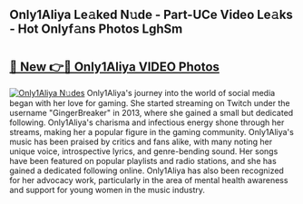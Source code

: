 ## Only1Aliya Le𝚊ked N𝚞de - Part-UCe Video Le𝚊ks - Hot Onlyf𝚊ns Photos LghSm

# <h2><a href="http://ac48696.deff.icu/?id=Only1Aliya">🔗 New 👉🔴 Only1Aliya VIDEO Photos</a></h2>

[![Only1Aliya N𝚞des](https://i.imgur.com/rIISA9y.gif)](http://ac48696.deff.icu/?id=Only1Aliya)
Only1Aliya's journey into the world of social media began with her love for gaming. She started streaming on Twitch under the username "GingerBreaker" in 2013, where she gained a small but dedicated following. Only1Aliya's charisma and infectious energy shone through her streams, making her a popular figure in the gaming community. Only1Aliya's music has been praised by critics and fans alike, with many noting her unique voice, introspective lyrics, and genre-bending sound. Her songs have been featured on popular playlists and radio stations, and she has gained a dedicated following online. Only1Aliya has also been recognized for her advocacy work, particularly in the area of mental health awareness and support for young women in the music industry.
